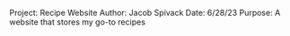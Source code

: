 Project: Recipe Website
Author: Jacob Spivack
Date: 6/28/23
Purpose: A website that stores my go-to recipes
